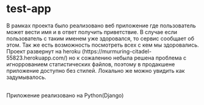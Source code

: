 <h1>test-app</h1>
В рамках проекта было реализовано веб приложение где пользователь может вести имя и в ответ получить приветствие. В случае если пользователь с таким именем уже здоровался, то сервис сообщает об этом. Так же есть возможность посмотреть всех с кем мы здоровались. </br>Проект развернут на heroku (https://murmuring-citadel-55823.herokuapp.com/) но к сожалению небыла решена проблема с игноррованием статистических файлов, поэтому в продакшене приложение доступно без стилей. Локально же можно увидить как задумывалось.</br>
</br>
<p>Приложение реализовано на Python(Django)</p>
